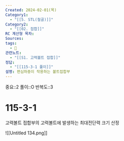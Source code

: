 ```yaml
---
Created: 2024-02-01(목)
Category1:
  - "[[5. STL(철골)]]"
Category2:
  - "[[02. 접합]]"
RC 계산형 목차: 
Sources: 
tags:
  - 🧮
관련노트:
  - "[[S1. 고력볼트 접합]]"
정답:
  - "[[115-3-1 풀이]]"
설명: 편심하중이 작용하는 볼트접합부
---
```

중요::2
풀이::O
반복도::3

#  115-3-1

고력볼트 접합부의 고력볼트에 발생하는 최대전단력 크기 산정

![[Untitled 134.png]]